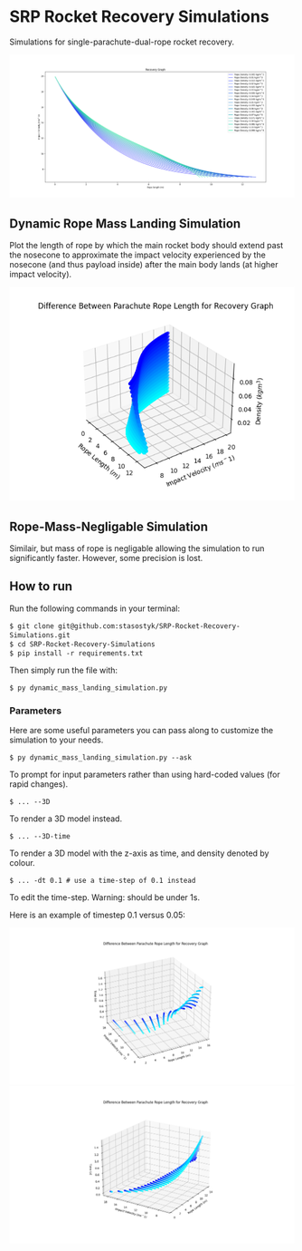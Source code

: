 # SRP Rocket Recovery Simulations
Simulations for single-parachute-dual-rope rocket recovery. 

![Figure 1](Figure_2.png)

## Dynamic Rope Mass Landing Simulation
Plot the length of rope by which the main rocket body should extend past the nosecone to approximate the impact velocity experienced by the nosecone (and thus payload inside) after the main body lands (at higher impact velocity).

![Figure 1](Figure_3.png)

## Rope-Mass-Negligable Simulation
Similair, but mass of rope is negligable allowing the simulation to run significantly faster. However, some precision is lost.

## How to run
Run the following commands in your terminal:
```shell
$ git clone git@github.com:stasostyk/SRP-Rocket-Recovery-Simulations.git
$ cd SRP-Rocket-Recovery-Simulations
$ pip install -r requirements.txt
```
Then simply run the file with:
```shell
$ py dynamic_mass_landing_simulation.py
```

### Parameters
Here are some useful parameters you can pass along to customize the simulation to your needs.

```shell
$ py dynamic_mass_landing_simulation.py --ask
```

To prompt for input parameters rather than using hard-coded values (for rapid changes).

```shell
$ ... --3D
```
To render a 3D model instead.

```shell
$ ... --3D-time
```
To render a 3D model with the z-axis as time, and density denoted by colour.

```shell
$ ... -dt 0.1 # use a time-step of 0.1 instead
```
To edit the time-step. Warning: should be under 1s.

Here is an example of timestep 0.1 versus 0.05:

![Figure 1](Figure_4.png)
![Figure 1](Figure_5.png)
